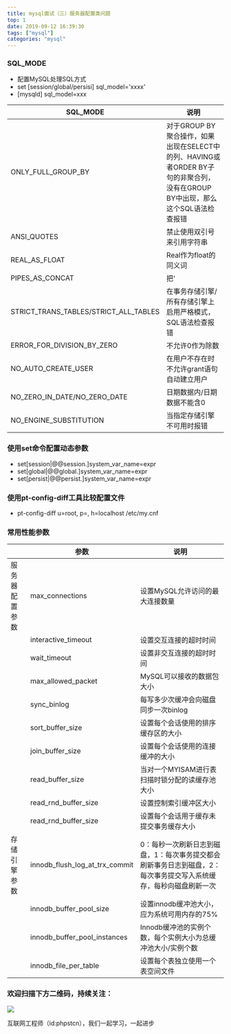 ```yaml
---
title: mysql面试（三）服务器配置类问题
top: 1
date: 2019-09-12 16:39:30
tags: ["mysql"]
categories: "mysql"
---
```


### SQL_MODE

* 配置MySQL处理SQL方式
* set [session/global/persisi] sql_model='xxxx'
* [mysqld] sql_model=xxx

|SQL_MODE|说明|
|---|---|
|ONLY_FULL_GROUP_BY|对于GROUP BY聚合操作，如果出现在SELECT中的列、HAVING或者ORDER BY子句的非聚合列，没有在GROUP BY中出现，那么这个SQL语法检查报错|
|ANSI_QUOTES|禁止使用双引号来引用字符串|
|REAL_AS_FLOAT|Real作为float的同义词|
|PIPES_AS_CONCAT|把'||'视为字符串的连接操作符而不是或运算符|
|STRICT_TRANS_TABLES/STRICT_ALL_TABLES|在事务存储引擎/所有存储引擎上启用严格模式，SQL语法检查报错|
|ERROR_FOR_DIVISION_BY_ZERO|不允许0作为除数|
|NO_AUTO_CREATE_USER|在用户不存在时不允许grant语句自动建立用户|
|NO_ZERO_IN_DATE/NO_ZERO_DATE|日期数据内/日期数据不能含0|
|NO_ENGINE_SUBSTITUTION|当指定存储引擎不可用时报错|

### 使用set命令配置动态参数

* set[session|@@session.]system_var_name=expr
* set[global|@@global.]system_var_name=expr
* set[persist|@@persist.]system_var_name=expr

### 使用pt-config-diff工具比较配置文件

* pt-config-diff u=root, p=, h=localhost /etc/my.cnf

### 常用性能参数

||参数|说明|
|--|---|--|
|服务器配置参数|max_connections|设置MySQL允许访问的最大连接数量|
||interactive_timeout|设置交互连接的超时时间|
||wait_timeout|设置非交互连接的超时时间|
||max_allowed_packet|MySQL可以接收的数据包大小|
||sync_binlog|每写多少次缓冲会向磁盘同步一次binlog|
||sort_buffer_size|设置每个会话使用的排序缓存区的大小|
||join_buffer_size|设置每个会话使用的连接缓冲的大小|
||read_buffer_size|当对一个MYISAM进行表扫描时锁分配的读缓存池大小|
||read_rnd_buffer_size|设置控制索引缓冲区大小|
||read_rnd_buffer_size|设置每个会话用于缓存未提交事务缓存大小 |
|存储引擎参数|innodb_flush_log_at_trx_commit|0：每秒一次刷新日志到磁盘，1：每次事务提交都会刷新事务日志到磁盘，2：每次事务提交写入系统缓存，每秒向磁盘刷新一次 |
||innodb_buffer_pool_size|设置innodb缓冲池大小，应为系统可用内存的75%|
||innodb_buffer_pool_instances|Innodb缓冲池的实例个数，每个实例大小为总缓冲池大小/实例个数|
||innodb_file_per_table|设置每个表独立使用一个表空间文件|

### 欢迎扫描下方二维码，持续关注：

![](http://ww1.sinaimg.cn/large/a616b9a4gy1g4xzv954a4j20760763yo.jpg)

互联网工程师（id:phpstcn），我们一起学习，一起进步

